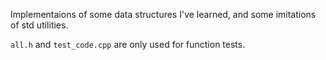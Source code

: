 Implementaions of some data structures I've learned, and some imitations of std utilities.

`all.h` and `test_code.cpp` are only used for function tests.
